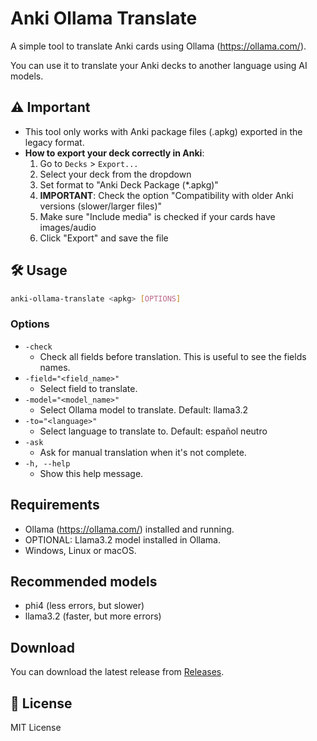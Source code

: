 # Anki Ollama Translate

A simple tool to translate Anki cards using Ollama (https://ollama.com/).

You can use it to translate your Anki decks to another language using AI models.

## ⚠️ Important

- This tool only works with Anki package files (.apkg) exported in the legacy format.
- **How to export your deck correctly in Anki**:
  1. Go to `Decks` > `Export...`
  2. Select your deck from the dropdown
  3. Set format to "Anki Deck Package (*.apkg)"
  4. **IMPORTANT**: Check the option "Compatibility with older Anki versions (slower/larger files)"
  5. Make sure "Include media" is checked if your cards have images/audio
  6. Click "Export" and save the file

## 🛠️ Usage

```sh
anki-ollama-translate <apkg> [OPTIONS]
```

### Options

- `-check`
  - Check all fields before translation. This is useful to see the fields names.
- `-field="<field_name>"`
  - Select field to translate.
- `-model="<model_name>"`
  - Select Ollama model to translate. Default: llama3.2
- `-to="<language>"`
  - Select language to translate to. Default: español neutro
- `-ask`
  - Ask for manual translation when it's not complete. 
- `-h, --help`
  - Show this help message.

## Requirements

- Ollama (https://ollama.com/) installed and running.
- OPTIONAL: Llama3.2 model installed in Ollama.
- Windows, Linux or macOS.

## Recommended models

- phi4 (less errors, but slower)
- llama3.2 (faster, but more errors)

## Download

You can download the latest release from [Releases](https://github.com/jonathanhecl/anki-ollama-translate/releases).

## 📝 License

MIT License
